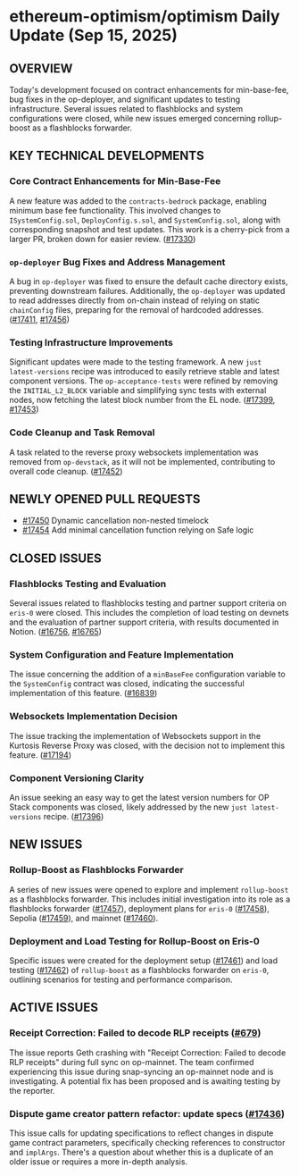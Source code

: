 # ethereum-optimism/optimism Daily Update (Sep 15, 2025)
## OVERVIEW 
Today's development focused on contract enhancements for min-base-fee, bug fixes in the op-deployer, and significant updates to testing infrastructure. Several issues related to flashblocks and system configurations were closed, while new issues emerged concerning rollup-boost as a flashblocks forwarder.

## KEY TECHNICAL DEVELOPMENTS

### Core Contract Enhancements for Min-Base-Fee
A new feature was added to the `contracts-bedrock` package, enabling minimum base fee functionality. This involved changes to `ISystemConfig.sol`, `DeployConfig.s.sol`, and `SystemConfig.sol`, along with corresponding snapshot and test updates. This work is a cherry-pick from a larger PR, broken down for easier review. ([#17330](https://github.com/ethereum-optimism/optimism/pull/17330))

### `op-deployer` Bug Fixes and Address Management
A bug in `op-deployer` was fixed to ensure the default cache directory exists, preventing downstream failures. Additionally, the `op-deployer` was updated to read addresses directly from on-chain instead of relying on static `chainConfig` files, preparing for the removal of hardcoded addresses. ([#17411](https://github.com/ethereum-optimism/optimism/pull/17411), [#17456](https://github.com/ethereum-optimism/optimism/pull/17456))

### Testing Infrastructure Improvements
Significant updates were made to the testing framework. A new `just latest-versions` recipe was introduced to easily retrieve stable and latest component versions. The `op-acceptance-tests` were refined by removing the `INITIAL_L2_BLOCK` variable and simplifying sync tests with external nodes, now fetching the latest block number from the EL node. ([#17399](https://github.com/ethereum-optimism/optimism/pull/17399), [#17453](https://github.com/ethereum-optimism/optimism/pull/17453))

### Code Cleanup and Task Removal
A task related to the reverse proxy websockets implementation was removed from `op-devstack`, as it will not be implemented, contributing to overall code cleanup. ([#17452](https://github.com/ethereum-optimism/optimism/pull/17452))

## NEWLY OPENED PULL REQUESTS
- [#17450](https://github.com/ethereum-optimism/optimism/pull/17450) Dynamic cancellation non-nested timelock
- [#17454](https://github.com/ethereum-optimism/optimism/pull/17454) Add minimal cancellation function relying on Safe logic

## CLOSED ISSUES

### Flashblocks Testing and Evaluation
Several issues related to flashblocks testing and partner support criteria on `eris-0` were closed. This includes the completion of load testing on devnets and the evaluation of partner support criteria, with results documented in Notion. ([#16756](https://github.com/ethereum-optimism/optimism/issues/16756), [#16765](https://github.com/ethereum-optimism/optimism/issues/16765))

### System Configuration and Feature Implementation
The issue concerning the addition of a `minBaseFee` configuration variable to the `SystemConfig` contract was closed, indicating the successful implementation of this feature. ([#16839](https://github.com/ethereum-optimism/optimism/issues/16839))

### Websockets Implementation Decision
The issue tracking the implementation of Websockets support in the Kurtosis Reverse Proxy was closed, with the decision not to implement this feature. ([#17194](https://github.com/ethereum-optimism/optimism/issues/17194))

### Component Versioning Clarity
An issue seeking an easy way to get the latest version numbers for OP Stack components was closed, likely addressed by the new `just latest-versions` recipe. ([#17396](https://github.com/ethereum-optimism/optimism/issues/17396))

## NEW ISSUES

### Rollup-Boost as Flashblocks Forwarder
A series of new issues were opened to explore and implement `rollup-boost` as a flashblocks forwarder. This includes initial investigation into its role as a flashblocks forwarder ([#17457](https://github.com/ethereum-optimism/optimism/issues/17457)), deployment plans for `eris-0` ([#17458](https://github.com/ethereum-optimism/optimism/issues/17458)), Sepolia ([#17459](https://github.com/ethereum-optimism/optimism/issues/17459)), and mainnet ([#17460](https://github.com/ethereum-optimism/optimism/issues/17460)).

### Deployment and Load Testing for Rollup-Boost on Eris-0
Specific issues were created for the deployment setup ([#17461](https://github.com/ethereum-optimism/optimism/issues/17461)) and load testing ([#17462](https://github.com/ethereum-optimism/optimism/issues/17462)) of `rollup-boost` as a flashblocks forwarder on `eris-0`, outlining scenarios for testing and performance comparison.

## ACTIVE ISSUES

### Receipt Correction: Failed to decode RLP receipts ([#679](https://github.com/ethereum-optimism/optimism/issues/679))
The issue reports Geth crashing with "Receipt Correction: Failed to decode RLP receipts" during full sync on op-mainnet. The team confirmed experiencing this issue during snap-syncing an op-mainnet node and is investigating. A potential fix has been proposed and is awaiting testing by the reporter.

### Dispute game creator pattern refactor: update specs ([#17436](https://github.com/ethereum-optimism/optimism/issues/17436))
This issue calls for updating specifications to reflect changes in dispute game contract parameters, specifically checking references to constructor and `implArgs`. There's a question about whether this is a duplicate of an older issue or requires a more in-depth analysis.